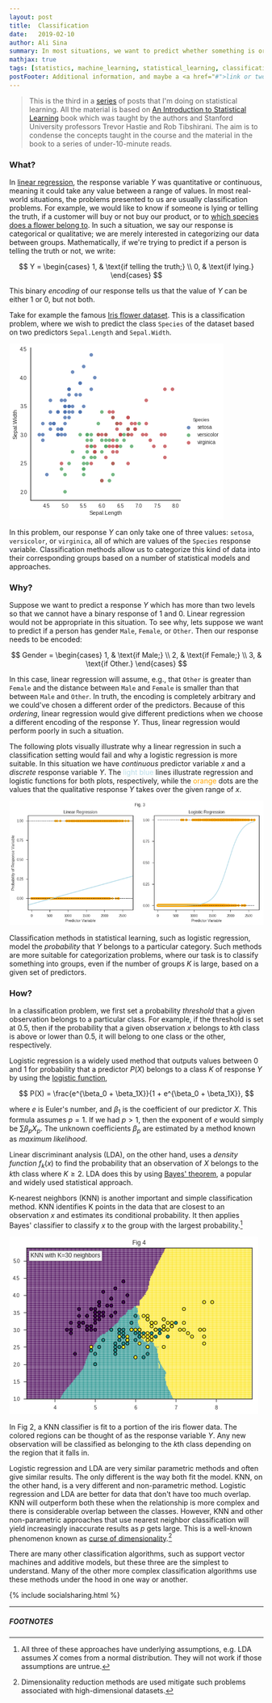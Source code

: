 ```yaml
---
layout: post
title:  Classification
date:   2019-02-10
author: Ali Sina
summary: In most situations, we want to predict whether something is or isn't. Male or female, student or employee. Classification methods are responsible for classifying a given data between such groups.
mathjax: true
tags: [statistics, machine_learning, statistical_learning, classification]
postFooter: Additional information, and maybe a <a href="#">link or two</a>.
---
```


> This is the third in a [series](https://alisiina.github.io/2019/01/28/statistical-learning-series.html) of posts that I'm doing on statistical learning. All the material is based on [An Introduction to Statistical Learning](http://www-bcf.usc.edu/~gareth/ISL/) book which was taught by the authors and Stanford University professors Trevor Hastie and Rob Tibshirani. The aim is to condense the concepts taught in the course and the material in the book to a series of under-10-minute reads.

### What?

In [linear regression](https://alisiina.github.io/2019/02/05/linear-regression.html), the response variable $Y$ was quantitative or continuous, meaning it could take any value between a range of values. In most real-world situations, the problems presented to us are usually classification problems. For example, we would like to know if someone is lying or telling the truth, if a customer will buy or not buy our product, or to [which species does a flower belong to](https://en.wikipedia.org/wiki/Iris_flower_data_set). In such a situation, we say our response is categorical or qualitative; we are merely interested in categorizing our data between groups. Mathematically, if we're trying to predict if a person is telling the truth or not, we write:

$$
Y =
\begin{cases}
1,  & \text{if telling the truth;} \\
0, & \text{if lying.}
\end{cases}
$$

This binary *encoding* of our response tells us that the value of $Y$ can be either $1$ or $0$, but not both.

Take for example the famous [Iris flower dataset](https://en.wikipedia.org/wiki/Iris_flower_data_set). This is a classification problem, where we wish to predict the class `Species` of the dataset based on two predictors `Sepal.Length` and `Sepal.Width`.

![fig3](/images/stat-learning-series/fig3.png)

In this problem, our response $Y$ can only take one of three values: `setosa`, `versicolor`, or `virginica`, all of which are values of the `Species` response variable. Classification methods allow us to categorize this kind of data into their corresponding groups based on a number of statistical models and approaches.

### Why?

Suppose we want to predict a response $Y$ which has more than two levels so that we cannot have a binary response of $1$ and $0$. Linear regression would not be appropriate in this situation. To see why, lets suppose we want to predict if a person has gender `Male`, `Female`, or `Other`. Then our response needs to be encoded:

$$
Gender =
\begin{cases}
1,  & \text{if Male;} \\
2, & \text{if Female;} \\
3, & \text{if Other.}
\end{cases}
$$

In this case, linear regression will assume, e.g., that `Other` is greater than `Female` and the distance between `Male` and `Female` is smaller than that between `Male` and `Other`. In truth, the encoding is completely arbitrary and we could've chosen a different order of the predictors. Because of this *ordering*, linear regression would give different predictions when we choose a different encoding of the response $Y$. Thus, linear regression would perform poorly in such a situation.

The following plots visually illustrate why a linear regression in such a classification setting would fail and why a logistic regression is more suitable. In this situation we have *continuous* predictor variable $x$ and a *discrete* response variable $Y$. The <span style="color:#b9dde9">light blue</span> lines illustrate regression and logistic functions for both plots, respectively, while the <span style="color:#ffa500">orange</span> dots are the values that the qualitative response $Y$ takes over the given range of $x$.

[![fig3.5.png](/images/stat-learning-series/fig3.5.png)](https://gist.github.com/alisiina/956bebcad42991d8a86ceca5279dd94d)


Classification methods in statistical learning, such as logistic regression, model the *probability* that $Y$ belongs to a particular category. Such methods are more suitable for categorization problems, where our task is to classify something into groups, even if the number of groups $K$ is large, based on a given set of predictors.

### How?

In a classification problem, we first set a probability *threshold* that a given observation belongs to a particular class. For example, if the threshold is set at $0.5$, then if the probability that a given observation $x$ belongs to $k$th class is above or lower than $0.5$, it will belong to one class or the other, respectively.

Logistic regression is a widely used method  that outputs values between $0$ and $1$ for probability that a predictor $P(X)$ belongs to a class $K$ of response $Y$ by using the [logistic function](https://en.wikipedia.org/wiki/Logistic_function#In_statistics_and_machine_learning),

$$
P(X) = \frac{e^{\beta_0 + \beta_1X}}{1 + e^{\beta_0 + \beta_1X}},
$$

where $e$ is Euler's number, and $\beta_1$ is the coefficient of our predictor $X$. This formula assumes $p=1$. If we had $p>1$, then the exponent of $e$ would simply be $\sum\beta_pX_p$. The unknown coefficients $\beta_p$ are estimated by a method known as *maximum likelihood*.

Linear discriminant analysis (LDA), on the other hand, uses a *density function* $f_k(x)$ to find the probability that an observation of $X$ belongs to the $k$th class where $K \geq 2$. LDA does this by using [Bayes' theorem](https://stats.stackexchange.com/questions/31366/linear-discriminant-analysis-and-bayes-rule-classification), a popular and widely used statistical approach.

K-nearest neighbors (KNN) is another important and simple classification method. KNN identifies K points in the data that are closest to an observation $x$ and estimates its conditional probability. It then applies  Bayes' classifier to classify $x$ to the group with the largest probability.[^1]

[![fig4](/images/stat-learning-series/fig4.png)](https://gist.github.com/alisiina/0ed8f3b02dabc3219fc3c8f86b5fb9ad)

In Fig 2, a KNN classifier is fit to a portion of the iris flower data. The colored regions can be thought of as the response variable $Y$. Any new observation will be classified as belonging to the $k$th class depending on the region that it falls in.

Logistic regression and LDA are very similar parametric methods and often give similar results. The only different is the way both fit the model. KNN, on the other hand, is a very different and non-parametric method. Logistic regression and LDA are better for data that don't have too much overlap. KNN will outperform both these when the relationship is more complex and there is considerable overlap between the classes. However, KNN and other non-parametric approaches that use nearest neighbor classification will yield increasingly inaccurate results as $p$ gets large. This is a well-known phenomenon known as [curse of dimensionality](https://towardsdatascience.com/curse-of-dimensionality-2092410f3d27).[^2]

There are many other classification algorithms, such as support vector machines and additive models, but these three are the simplest to understand. Many of the other more complex classification algorithms use these methods under the hood in one way or another.

{% include socialsharing.html %}


* * *
##### FOOTNOTES


[^1]: All three of these approaches have underlying assumptions, e.g. LDA assumes $X$ comes from a normal distribution. They will not work if those assumptions are untrue.
[^2]: Dimensionality reduction methods are used mitigate such problems associated with high-dimensional datasets.
